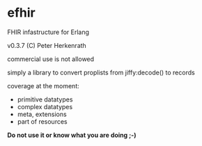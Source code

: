 # efhir
FHIR infastructure for Erlang

v0.3.7
(C) Peter Herkenrath

commercial use is not allowed

simply a library to convert proplists from jiffy:decode() to records

coverage at the moment:

- primitive datatypes
- complex datatypes
- meta, extensions
- part of resources

**Do not use it or know what you are doing ;-)**
